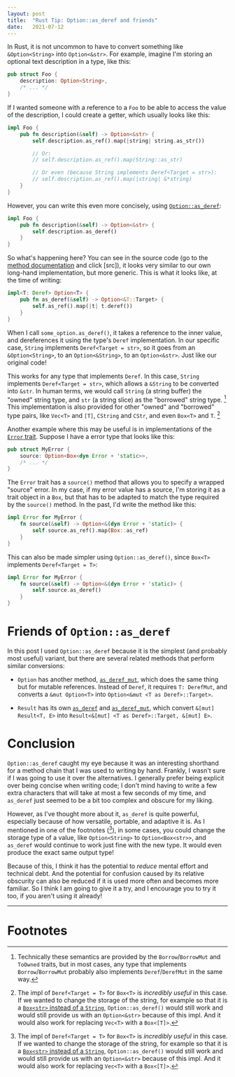 ```yaml
---
layout: post
title:  "Rust Tip: Option::as_deref and friends"
date:   2021-07-12
---
```


In Rust, it is not uncommon to have to convert something like `&Option<String>`
into `Option<&str>`. For example, imagine I'm storing an optional text
description in a type, like this:

```rust
pub struct Foo {
    description: Option<String>,
    /* ... */
}
```

If I wanted someone with a reference to a `Foo` to be able to access the
value of the description, I could create a getter, which usually looks like
this:

```rust
impl Foo {
    pub fn description(&self) -> Option<&str> {
        self.description.as_ref().map(|string| string.as_str())

        // Or:
        // self.description.as_ref().map(String::as_str)

        // Or even (because String implements Deref<Target = str>):
        // self.description.as_ref().map(|string| &*string)
    }
}
```

However, you can write this even more concisely, using [`Option::as_deref`]:

```rust
impl Foo {
    pub fn description(&self) -> Option<&str> {
        self.description.as_deref()
    }
}
```

So what's happening here? You can see in the source code (go to the [method
documentation][`Option::as_deref`] and click \[src\]), it looks very similar to
our own long-hand implementation, but more generic. This is what it looks like,
at the time of writing:

```rust 
impl<T: Deref> Option<T> {
    pub fn as_deref(&self) -> Option<&T::Target> {
        self.as_ref().map(|t| t.deref())
    }
}
```

When I call `some_option.as_deref()`, it takes a reference to the inner value, and
dereferences it using the type's `Deref` implementation. In our specific
case, `String` implements `Deref<Target = str>`, so it goes from
an `&Option<String>`, to an `Option<&String>`, to an `Option<&str>`. Just like
our original code!

This works for any type that implements `Deref`. In this case, `String`
implements `Deref<Target = str>`, which allows a `&String` to be converted into
`&str`. In human terms, we would call `String` (a string buffer) the "owned"
string type, and `str` (a string slice) as the "borrowed" string type. [^1]
This implementation is also provided for other "owned" and "borrowed" type
pairs, like `Vec<T>` and `[T]`, `CString` and `CStr`, and even `Box<T>` and
`T`. [^2]

Another example where this may be useful is in implementations of the [`Error`
trait][`Error`]. Suppose I have a error type that looks like this:

```rust
pub struct MyError {
    source: Option<Box<dyn Error + 'static>>,
    /* ... */
}
```

The `Error` trait has a `source()` method that allows you to specify a wrapped
"source" error. In my case, if my error value has a source, I'm storing it as a
trait object in a `Box`, but that has to be adapted to match the type required
by the `source()` method. In the past, I'd write the method like this:

```rust
impl Error for MyError {
    fn source(&self) -> Option<&(dyn Error + 'static)> {
        self.source.as_ref().map(Box::as_ref)
    }
}
```

This can also be made simpler using `Option::as_deref()`, since `Box<T>`
implements `Deref<Target = T>`:

```rust
impl Error for MyError {
    fn source(&self) -> Option<&(dyn Error + 'static)> {
        self.source.as_deref()
    }
}
```

# Friends of `Option::as_deref`

In this post I used `Option::as_deref` because it is the simplest (and probably
most useful) variant, but there are several related methods that perform
similar conversions:

- `Option` has another method, [`as_deref_mut`][`Option::as_deref_mut`], which
  does the same thing but for mutable references. Instead of `Deref`, it
requires `T: DerefMut`, and converts a `&mut Option<T>` into `Option<&mut <T as
Deref>::Target>`.

- `Result` has its own [`as_deref`][`Result::as_deref`] and
  [`as_deref_mut`][`Result::as_deref_mut`], which convert `&[mut] Result<T, E>`
into `Result<&[mut] <T as Deref>::Target, &[mut] E>`.

# Conclusion

`Option::as_deref` caught my eye because it was an interesting shorthand for a
method chain that I was used to writing by hand. Frankly, I wasn't sure if I
was going to use it over the alternatives. I generally prefer being explicit
over being concise when writing code; I don't mind having to write a few extra
characters that will take at most a few seconds of my time, and `as_deref` just
seemed to be a bit too complex and obscure for my liking.

However, as I've thought more about it, `as_deref` is quite powerful,
especially because of how versatile, portable, and adaptive it is. As I
mentioned in one of the footnotes ([^2]), in some cases, you could change the
storage type of a value, like `Option<String>` to `Option<Box<str>>`, and
`as_deref` would continue to work just fine with the new type. It would even
produce the exact same output type!

Because of this, I think it has the potential to _reduce_ mental effort and
technical debt. And the potential for confusion caused by its relative
obscurity can also be reduced if it is used more often and becomes more
familiar. So I think I am going to give it a try, and I encourage you to try it
too, if you aren't using it already!

---

# Footnotes

[^1]:
    Technically these semantics are provided by the `Borrow`/`BorrowMut` and
`ToOwned` traits, but in most cases, any type that implements
`Borrow`/`BorrowMut` probably also implements `Deref`/`DerefMut` in the same
way.

[^2]:
    The impl of `Deref<Target = T>` for `Box<T>` is _incredibly useful_ in this
case. If we wanted to change the storage of the string, for example so that it
is a [`Box<str>` instead of a `String`][boxed-str], `Option::as_deref()` would
still work and would still provide us with an `Option<&str>` because of this
impl. And it would also work for replacing `Vec<T>` with a `Box<[T]>`.

[`Option::as_deref`]: https://doc.rust-lang.org/stable/std/option/enum.Option.html#method.as_deref
[`Option::as_deref_mut`]: https://doc.rust-lang.org/stable/std/option/enum.Option.html#method.as_deref_mut
[`Result::as_deref`]: https://doc.rust-lang.org/stable/std/result/enum.Result.html#method.as_deref
[`Result::as_deref_mut`]: https://doc.rust-lang.org/stable/std/result/enum.Result.html#method.as_deref_mut
[`Error`]: https://doc.rust-lang.org/stable/std/error/trait.Error.html
[boxed-str]: https://users.rust-lang.org/t/use-case-for-box-str-and-string/8295/4
